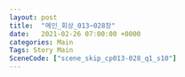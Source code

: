```yaml
---
layout: post
title:  "메인_회상_013~028장"
date:   2021-02-26 07:00:00 +0000
categories: Main
Tags: Story Main
SceneCode: ["scene_skip_cp013-028_q1_s10"]
---
```

